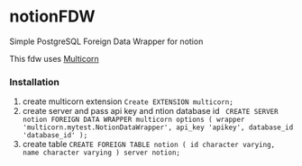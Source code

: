 # notionFDW
Simple PostgreSQL Foreign Data Wrapper for notion

This fdw uses [Multicorn](https://multicorn.org/)

### Installation
1. create multicorn extension `Create EXTENSION multicorn;`
2. create server and pass api key and ntion database id `
CREATE SERVER notion FOREIGN DATA WRAPPER multicorn
options (
  wrapper 'multicorn.mytest.NotionDataWrapper',
  api_key 'apikey',
  database_id 'database_id'
);`
3. create table `CREATE FOREIGN TABLE notion (
    id character varying,
    name character varying
) server notion;
`
